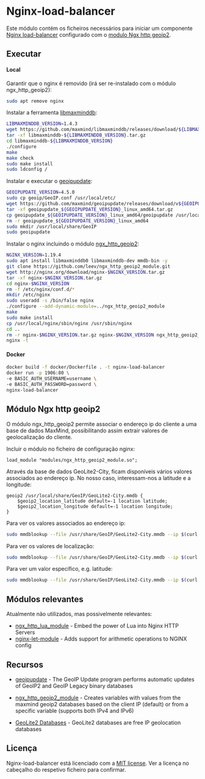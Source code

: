 # Nginx-load-balancer

Este módulo contém os ficheiros necessários para iniciar um componente [Nginx load-balancer](http://nginx.org/en/docs/http/load_balancing.html) 
configurado com o [modulo Ngx http geoip2](http://nginx.org/en/docs/http/ngx_http_geoip_module.html).

## Executar

#### Local

Garantir que o nginx é removido (irá ser re-instalado com o módulo ngx_http_geoip2):

```sh
sudo apt remove nginx
```

Instalar a ferramenta [libmaxminddb](https://github.com/maxmind/libmaxminddb):

```sh
LIBMAXMINDDB_VERSION=1.4.3
wget https://github.com/maxmind/libmaxminddb/releases/download/${LIBMAXMINDDB_VERSION}/libmaxminddb-${LIBMAXMINDDB_VERSION}.tar.gz
tar -xf libmaxminddb-${LIBMAXMINDDB_VERSION}.tar.gz
cd libmaxminddb-${LIBMAXMINDDB_VERSION}
./configure
make
make check
sudo make install
sudo ldconfig /
```

Instalar e executar o [geoipupdate](https://github.com/maxmind/geoipupdate):

```sh
GEOIPUPDATE_VERSION=4.5.0
sudo cp geoip/GeoIP.conf /usr/local/etc/
wget https://github.com/maxmind/geoipupdate/releases/download/v${GEOIPUPDATE_VERSION}/geoipupdate_${GEOIPUPDATE_VERSION}_linux_amd64.tar.gz
tar -xf geoipupdate_${GEOIPUPDATE_VERSION}_linux_amd64.tar.gz
cp geoipupdate_${GEOIPUPDATE_VERSION}_linux_amd64/geoipupdate /usr/local/bin
rm -r geoipupdate_${GEOIPUPDATE_VERSION}_linux_amd64
sudo mkdir /usr/local/share/GeoIP
sudo geoipupdate
```

Instalar o nginx incluindo o módulo [ngx_http_geoip2](https://github.com/leev/ngx_http_geoip2_module):

```sh
NGINX_VERSION=1.19.4
sudo apt install libmaxminddb0 libmaxminddb-dev mmdb-bin -y
git clone https://github.com/leev/ngx_http_geoip2_module.git
wget http://nginx.org/download/nginx-$NGINX_VERSION.tar.gz
tar -xf nginx-$NGINX_VERSION.tar.gz
cd nginx-$NGINX_VERSION
rm -f /etc/nginx/conf.d/*
mkdir /etc/nginx
sudo useradd -s /bin/false nginx
./configure --add-dynamic-module=../ngx_http_geoip2_module
make
sudo make install
cp /usr/local/nginx/sbin/nginx /usr/sbin/nginx
cd ..
rm -r nginx-$NGINX_VERSION.tar.gz nginx-$NGINX_VERSION ngx_http_geoip2_module
nginx -t
```

#### Docker
 
```sh
docker build -f docker/Dockerfile . -t nginx-load-balancer  
docker run -p 1906:80 \
-e BASIC_AUTH_USERNAME=username \
-e BASIC_AUTH_PASSWORD=password \
nginx-load-balancer 
```

## Módulo Ngx http geoip2

O módulo ngx_http_geoip2 permite associar o endereço ip do cliente a uma base de dados MaxMind, possibilitando assim
extrair valores de geolocalização do cliente.

Incluir o módulo no ficheiro de configuração nginx:
```nginx
load_module "modules/ngx_http_geoip2_module.so";
```

Através da base de dados GeoLite2-City, ficam disponíveis vários valores associados ao endereço ip. No nosso caso, interessam-nos a latitude e a longitude: 
```nginx
geoip2 /usr/local/share/GeoIP/GeoLite2-City.mmdb {
    $geoip2_location_latitude default=-1 location latitude;
    $geoip2_location_longitude default=-1 location longitude;
}
```

Para ver os valores associados ao endereço ip:
```sh
sudo mmdblookup --file /usr/share/GeoIP/GeoLite2-City.mmdb --ip $(curl https://ipinfo.io/ip)
```

Para ver os valores de localização: 
```sh
sudo mmdblookup --file /usr/share/GeoIP/GeoLite2-City.mmdb --ip $(curl https://ipinfo.io/ip) location
```

Para ver um valor especifico, e.g. latitude:
```sh
sudo mmdblookup --file /usr/share/GeoIP/GeoLite2-City.mmdb --ip $(curl https://ipinfo.io/ip) location latitude
```

## Módulos relevantes 

Atualmente não utilizados, mas possivelmente relevantes:

- [ngx_http_lua_module](https://github.com/openresty/lua-nginx-module) - Embed the power of Lua into Nginx HTTP Servers
- [nginx-let-module](https://github.com/arut/nginx-let-module) - Adds support for arithmetic operations to NGINX config

## Recursos

- [geoipupdate](https://github.com/maxmind/geoipupdate) - The GeoIP Update program performs automatic updates of GeoIP2 and GeoIP Legacy binary databases

- [ngx_http_geoip2_module](https://github.com/leev/ngx_http_geoip2_module) - Creates variables with values from the maxmind geoip2 databases based on the client IP (default) or from a specific variable (supports both IPv4 and IPv6)

- [GeoLite2 Databases](https://dev.maxmind.com/geoip/geoip2/geolite2/) - GeoLite2 databases are free IP geolocation databases 


## Licença

Nginx-load-balancer está licenciado com a [MIT license](../LICENSE). Ver a licença no cabeçalho do respetivo ficheiro para confirmar.
